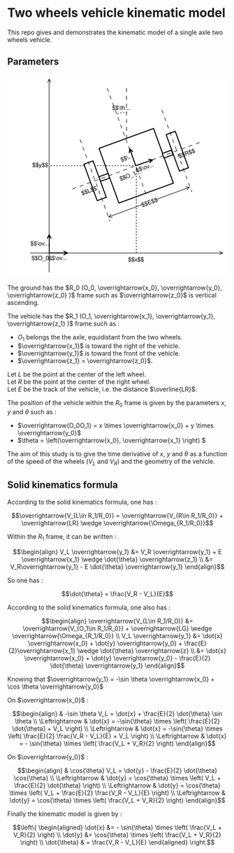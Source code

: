# Two wheels vehicle kinematic model

This repo gives and demonstrates the kinematic model of a single axle two wheels vehicle.

## Parameters

<img src="pictures/frame_and_bot.svg" alt="frame and bot" />


The ground has the $R_0 (O_0, \overrightarrow{x_0}, \overrightarrow{y_0}, \overrightarrow{z_0} )$ frame such as $\overrightarrow{z_0}$ is vertical ascending.

The vehicle has the $R_1 (O_1, \overrightarrow{x_1}, \overrightarrow{y_1}, \overrightarrow{z_1} )$ frame such as :
* $O_1$ belongs the the axle, equidistant from the two wheels.
* $\overrightarrow{x_1}$ is toward the right of the vehicle.
* $\overrightarrow{y_1}$ is toward the front of the vehicle.
* $\overrightarrow{z_1} = \overrightarrow{z_0}$.

Let $L$ be the point at the center of the left wheel.  
Let $R$ be the point at the center of the right wheel.  
Let $E$ be the track of the vehicle, i.e. the distance $\overline{LR}$.

The position of the vehicle within the $R_0$ frame is given by the parameters $x$, $y$ and $\theta$ such as :
* $\overrightarrow{O_0O_1} = x \times \overrightarrow{x_0} + y \times \overrightarrow{y_0}$
* $\theta = \left(\overrightarrow{x_0}, \overrightarrow{x_1} \right) $

The aim of this study is to give the time derivative of $x$, $y$ and $\theta$ as a function of the speed of the wheels ($V_L$ and $V_R$) and the geometry of the vehicle.

## Solid kinematics formula

According to the solid kinematics formula, one has :
```math
\overrightarrow{V_{L\in R_1/R_0}} = \overrightarrow{V_{R\in R_1/R_0}} + \overrightarrow{LR} \wedge \overrightarrow{\Omega_{R_1/R_0}}
```

Within the $R_1$ frame, it can be written :
```math
\begin{align}
V_L \overrightarrow{y_1} &= V_R \overrightarrow{y_1} + E \overrightarrow{x_1} \wedge \dot{\theta} \overrightarrow{z_1} \\
&= V_R\overrightarrow{y_1} - E \dot{\theta} \overrightarrow{y_1} 
\end{align}
```

So one has :
```math
\dot{\theta} = \frac{V_R - V_L}{E}
```

According to the solid kinematics formula, one also has :

```math
\begin{align}
\overrightarrow{V_{L\in R_1/R_0}} &= \overrightarrow{V_{O_1\in R_1/R_0}} + \overrightarrow{LG} \wedge \overrightarrow{\Omega_{R_1/R_0}} \\
V_L \overrightarrow{y_1} &= \dot{x} \overrightarrow{x_0} + \dot{y} \overrightarrow{y_0} + \frac{E}{2}\overrightarrow{x_1} \wedge \dot{\theta} \overrightarrow{z} \\
&= \dot{x} \overrightarrow{x_0} + \dot{y} \overrightarrow{y_0} - \frac{E}{2} \dot{\theta} \overrightarrow{y_1}
\end{align}
```

Knowing that $\overrightarrow{y_1} = -\sin \theta \overrightarrow{x_0} + \cos \theta \overrightarrow{y_0}$

On $\overrightarrow{x_0}$ :

```math
\begin{align}
& -\sin \theta V_L = \dot{x} + \frac{E}{2} \dot{\theta} \sin \theta \\
\Leftrightarrow & \dot{x} = -\sin{\theta} \times \left( \frac{E}{2} \dot{\theta} + V_L \right) \\
\Leftrightarrow & \dot{x} = -\sin{\theta} \times \left( \frac{E}{2} \frac{V_R - V_L}{E} + V_L \right) \\
\Leftrightarrow & \dot{x} = - \sin{\theta} \times \left( \frac{V_L + V_R}{2} \right)
\end{align}
```

On $\overrightarrow{y_0}$ :

```math
\begin{align}
& \cos{\theta} V_L = \dot{y} - \frac{E}{2} \dot{\theta} \cos{\theta} \\
\Leftrightarrow & \dot{y} = \cos{\theta} \times \left( V_L + \frac{E}{2} \dot{\theta} \right) \\
\Leftrightarrow & \dot{y} = \cos{\theta} \times \left( V_L + \frac{E}{2} \frac{V_R - V_L}{E} \right) \\
\Leftrightarrow & \dot{y} = \cos{\theta} \times \left( \frac{V_L + V_R}{2}  \right)
\end{align}
```

Finally the kinematic model is given by :
```math
\left\{
\begin{aligned} 
\dot{x} &= - \sin{\theta} \times \left( \frac{V_L + V_R}{2} \right) \\
\dot{y} &= \cos{\theta} \times \left( \frac{V_L + V_R}{2} \right) \\
\dot{\theta} & = \frac{V_R - V_L}{E}
\end{aligned} 
\right.
```
